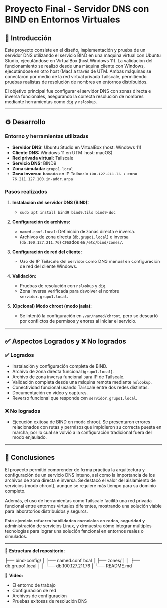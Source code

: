# Proyecto Final - Servidor DNS con BIND en Entornos Virtuales

## 📌 Introducción

Este proyecto consiste en el diseño, implementación y prueba de un servidor DNS utilizando el servicio BIND en una máquina virtual con Ubuntu Studio, ejecutándose en VirtualBox (host Windows 11). La validación del funcionamiento se realizó desde una máquina cliente con Windows, ejecutándose en otro host (Mac) a través de UTM. Ambas máquinas se conectaron por medio de la red virtual privada Tailscale, permitiendo pruebas realistas de resolución de nombres en entornos distribuidos.

El objetivo principal fue configurar el servidor DNS con zonas directa e inversa funcionales, asegurando la correcta resolución de nombres mediante herramientas como `dig` y `nslookup`.

---

## ⚙️ Desarrollo

### Entorno y herramientas utilizadas

- **Servidor DNS:** Ubuntu Studio en VirtualBox (host: Windows 11)
- **Cliente DNS:** Windows 11 en UTM (host: macOS)
- **Red privada virtual:** Tailscale
- **Servicio DNS:** BIND9
- **Zona simulada:** `grupo1.local`
- **Zona inversa:** basada en IP Tailscale `100.127.211.76` → zona `76.211.127.100.in-addr.arpa`

### Pasos realizados

1. **Instalación del servidor DNS (BIND):**
   - `sudo apt install bind9 bind9utils bind9-doc`

2. **Configuración de archivos:**
   - `named.conf.local`: Definición de zonas directa e inversa.
   - Archivos de zona directa (`db.grupo1.local`) e inversa (`db.100.127.211.76`) creados en `/etc/bind/zones/`.

3. **Configuración de red del cliente:**
   - Uso de IP Tailscale del servidor como DNS manual en configuración de red del cliente Windows.

4. **Validación:**
   - Pruebas de resolución con `nslookup` y `dig`.
   - Zona inversa verificada para devolver el nombre `servidor.grupo1.local`.

5. **(Opcional) Modo chroot (modo jaula):**
   - Se intentó la configuración en `/var/named/chroot`, pero se descartó por conflictos de permisos y errores al iniciar el servicio.

---

## ✅ Aspectos Logrados y ❌ No logrados

### ✅ Logrados

- Instalación y configuración completa de BIND.
- Archivo de zona directa funcional (`grupo1.local`).
- Archivo de zona inversa funcional para IP de Tailscale.
- Validación completa desde una máquina remota mediante `nslookup`.
- Conectividad funcional usando Tailscale entre dos redes distintas.
- Documentación en video y capturas.
- Reverso funcional que responde con `servidor.grupo1.local`.

### ❌ No logrados

- Ejecución exitosa de BIND en modo chroot. Se presentaron errores relacionados con rutas y permisos que impidieron su correcta puesta en marcha, por lo cual se volvió a la configuración tradicional fuera del modo enjaulado.

---

## 🧠 Conclusiones

El proyecto permitió comprender de forma práctica la arquitectura y configuración de un servicio DNS interno, así como la importancia de los archivos de zona directa e inversa. Se destacó el valor del aislamiento de servicios (modo chroot), aunque se requiere más tiempo para su dominio completo.

Además, el uso de herramientas como Tailscale facilitó una red privada funcional entre entornos virtuales diferentes, mostrando una solución viable para laboratorios distribuidos y seguros.

Este ejercicio refuerza habilidades esenciales en redes, seguridad y administración de servicios Linux, y demuestra cómo integrar múltiples tecnologías para lograr una solución funcional en entornos reales o simulados.

---

📁 **Estructura del repositorio:**

├── bind-config/
│ ├── named.conf.local
│ ├── zones/
│ │ ├── db.grupo1.local
│ │ └── db.100.127.211.76
│
└── README.md

🎥 **Video:** 
- El entorno de trabajo
- Configuración de red
- Archivos de configuración
- Pruebas exitosas de resolución DNS
